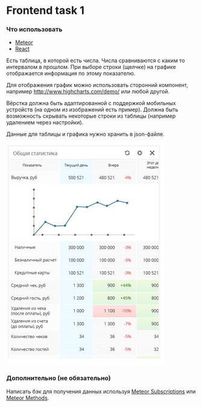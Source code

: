 # Frontend task 1

### Что использовать

- [Meteor](https://meteor.com)
- [React](https://react.dev)

Есть таблица, в которой есть числа. Числа сравниваются с каким то интервалом в прошлом. При выборе строки (щелчке) на графике отображается информация по этому показателю.

Для отображения график можно использовать сторонний компонент, например
http://www.highcharts.com/demo/ или любой другой.

Вёрстка должна быть адаптированной с поддержкой мобильных устройств (на одном из изображений есть пример). Должна быть возможность скрывать некоторые строки из таблицы (например удалением через настройки).

Данные для таблицы и графика нужно хранить в json-файле.

![Page example](/assets/front_task_1_1.jpg "Font task 1")

### Дополнительно (не обязательно)

Написать бэк для получения данных используя [Meteor Subscriptions](https://guide.meteor.com/data-loading) или [Meteor Methods](https://guide.meteor.com/methods).